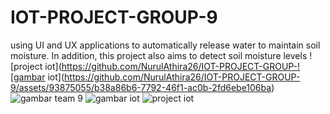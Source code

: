 # IOT-PROJECT-GROUP-9
using UI and UX applications to automatically release water to maintain soil moisture. In addition, this project also aims to detect soil moisture levels
![project iot](https://github.com/NurulAthira26/IOT-PROJECT-GROUP-![gambar iot](https://github.com/NurulAthira26/IOT-PROJECT-GROUP-9/assets/93875055/b38a86b6-7792-46f1-ac0b-2fd6ebe106ba)
![gambar team 9](https://github.com/NurulAthira26/IOT-PROJECT-GROUP-9/assets/93875055/8e9d0bae-38cf-4cf5-8ab1-d32364243440)
![gambar iot](https://github.com/NurulAthira26/IOT-PROJECT-GROUP-9/assets/93875055/51203fdd-8344-4950-b622-d62a9e01c89f)
![project iot](https://github.com/NurulAthira26/IOT-PROJECT-GROUP-9/assets/93875055/6adac4ac-2e6d-48ab-9b3b-f324d33bf814)
